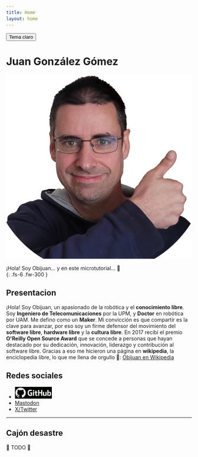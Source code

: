 ```yaml
---
title: Home
layout: home
---
```


<!-- BOTON PARA CAMBIAR EL TEMA CLARO/OSCURO -->
<button class="btn js-toggle-light-mode">Tema claro</button>

<script>
  const toggleDarkMode = document.querySelector('.js-toggle-light-mode');
  jtd.setTheme('dark');

  jtd.addEvent(toggleDarkMode, 'click', function(){
    if (jtd.getTheme() === 'dark') {
      jtd.setTheme('light');
      toggleDarkMode.textContent = 'Tema oscuro';
    } else {
      jtd.setTheme('dark');
      toggleDarkMode.textContent = 'Tema claro';
    }
  });
</script>


# Juan González Gómez


![](images/Obijuan.png)

¡Hola! Soy Obijuan... y en este microtutorial... 🙂  
{: .fs-6 .fw-300 }  

## Presentacion

¡Hola! Soy Obijuan, un apasionado de la robótica y el **conocimiento libre**. Soy **Ingeniero de Telecomunicaciones** por la UPM, y **Doctor** en robótica por UAM. Me defino como un **Maker**. Mi convicción es que compartir es la clave para avanzar, por eso soy un firme defensor del movimiento del **software libre**, **hardware libre** y la **cultura libre**. En 2017 recibí el premio **O'Reilly Open Source Award** que se concede a personas que hayan destacado por su dedicación, innovación, liderazgo y contribución al software libre. Gracias a eso me hicieron una página en **wikipedia**, la enciclopedia libre, lo que me llena de orgullo 🙂: [Obijuan en Wikipedia](https://es.wikipedia.org/wiki/Juan_Gonz%C3%A1lez_G%C3%B3mez)  

## Redes sociales

* [![](images/logo-github.png)][Github] 
* [Mastodon]
* [X/Twitter]

----

## Cajón desastre



<!-- Enlaces de referencia -->
[Github]: https://github.com/Obijuan/
[Mastodon]: https://mstdn.social/@Obijuan
[X/Twitter]: https://x.com/Obijuan_cube  

🚧 TODO 🚧

